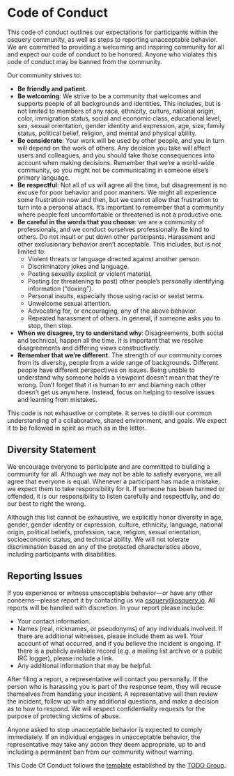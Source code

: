 # Code of Conduct

This code of conduct outlines our expectations for participants within
the osquery community, as well as steps to reporting unacceptable
behavior. We are committed to providing a welcoming and inspiring
community for all and expect our code of conduct to be honored. Anyone
who violates this code of conduct may be banned from the community.

Our community strives to:

* **Be friendly and patient.**
* **Be welcoming**: We strive to be a community that welcomes and
  supports people of all backgrounds and identities. This includes,
  but is not limited to members of any race, ethnicity, culture,
  national origin, color, immigration status, social and economic
  class, educational level, sex, sexual orientation, gender identity
  and expression, age, size, family status, political belief,
  religion, and mental and physical ability.
* **Be considerate**: Your work will be used by other people, and you
in turn will depend on the work of others. Any decision you take will
affect users and colleagues, and you should take those consequences
into account when making decisions. Remember that we’re a world-wide
community, so you might not be communicating in someone else’s primary
language.
* **Be respectful**: Not all of us will agree all the time, but
disagreement is no excuse for poor behavior and poor manners. We might
all experience some frustration now and then, but we cannot allow that
frustration to turn into a personal attack. It’s important to remember
that a community where people feel uncomfortable or threatened is not
a productive one.
* **Be careful in the words that you choose**: we are a community of
  professionals, and we conduct ourselves professionally. Be kind to
  others. Do not insult or put down other participants. Harassment and
  other exclusionary behavior aren’t acceptable. This includes, but is
  not limited to:
  - Violent threats or language directed against another person.
  - Discriminatory jokes and language.
  - Posting sexually explicit or violent material.
  - Posting (or threatening to post) other people’s personally identifying information (“doxing”).
  - Personal insults, especially those using racist or sexist terms.
  - Unwelcome sexual attention.
  - Advocating for, or encouraging, any of the above behavior.
  - Repeated harassment of others. In general, if someone asks you to stop, then stop.
* **When we disagree, try to understand why**: Disagreements, both
    social and technical, happen all the time. It is important that we
    resolve disagreements and differing views constructively.
* **Remember that we’re different.** The strength of our community
    comes from its diversity, people from a wide range of
    backgrounds. Different people have different perspectives on
    issues. Being unable to understand why someone holds a viewpoint
    doesn’t mean that they’re wrong. Don’t forget that it is human to
    err and blaming each other doesn’t get us anywhere. Instead, focus
    on helping to resolve issues and learning from mistakes.

This code is not exhaustive or complete. It serves to distill our
common understanding of a collaborative, shared environment, and
goals. We expect it to be followed in spirit as much as in the letter.

## Diversity Statement

We encourage everyone to participate and are committed to building a
community for all. Although we may not be able to satisfy everyone, we
all agree that everyone is equal. Whenever a participant has made a
mistake, we expect them to take responsibility for it. If someone has
been harmed or offended, it is our responsibility to listen carefully
and respectfully, and do our best to right the wrong.

Although this list cannot be exhaustive, we explicitly honor diversity
in age, gender, gender identity or expression, culture, ethnicity,
language, national origin, political beliefs, profession, race,
religion, sexual orientation, socioeconomic status, and technical
ability. We will not tolerate discrimination based on any of the
protected characteristics above, including participants with
disabilities.

## Reporting Issues

If you experience or witness unacceptable behavior—or have any other
concerns—please report it by contacting us via osquery@osquery.io. All
reports will be handled with discretion. In your report please
include:

* Your contact information.
* Names (real, nicknames, or pseudonyms) of any individuals
  involved. If there are additional witnesses, please include them as
  well. Your account of what occurred, and if you believe the incident
  is ongoing. If there is a publicly available record (e.g. a mailing
  list archive or a public IRC logger), please include a link.
* Any additional information that may be helpful.

After filing a report, a representative will contact you
personally. If the person who is harassing you is part of the response
team, they will recuse themselves from handling your incident. A
representative will then review the incident, follow up with any
additional questions, and make a decision as to how to respond. We
will respect confidentiality requests for the purpose of protecting
victims of abuse.

Anyone asked to stop unacceptable behavior is expected to comply
immediately. If an individual engages in unacceptable behavior, the
representative may take any action they deem appropriate, up to and
including a permanent ban from our community without warning.

This Code Of Conduct follows the
[template](http://todogroup.org/opencodeofconduct/) established by the
[TODO Group](http://todogroup.org/).

